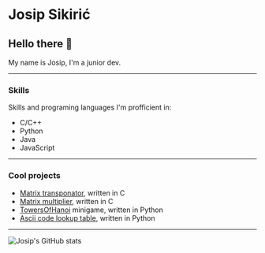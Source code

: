 # Josip Sikirić

## Hello there 👋

My name is Josip, I'm a junior dev.

---

### Skills
Skills and programing languages I'm profficient in:
* C/C++
* Python
* Java
* JavaScript
---

### Cool projects
* [Matrix transponator](https://github.com/JusufS12/transponatorMatrica), written in C
* [Matrix multiplier](https://github.com/JusufS12/umnozakMatrica), written in C
* [TowersOfHanoi](https://github.com/JusufS12/TowersOfHanoi) minigame, written in Python
* [Ascii code lookup table](https://github.com/JusufS12/asciiCodeLookup), written in Python
---

![Josip's GitHub stats](https://github-readme-stats.vercel.app/api?username=JusufS12&show_icons=true&theme=transparent)
